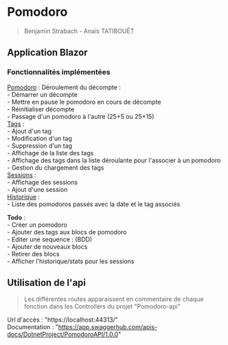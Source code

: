 # Pomodoro
> Benjamin Strabach - Anaïs TATIBOUËT

## Application Blazor

### Fonctionnalités implémentées

<u>Pomodoro</u> : 
    Déroulement du décompte : <br>
    - Démarrer un décompte <br>
    - Mettre en pause le pomodoro en cours de décompte <br> 
    - Réinitialiser décompte <br>
    - Passage d'un pomodoro à l'autre (25+5 ou 25+15) <br>
<u>Tags</u> : <br>
    - Ajout d'un tag <br>
    - Modification d'un tag <br>
    - Suppression d'un tag <br>
    - Affichage de la liste des tags <br>
    - Affichage des tags dans la liste déroulante pour l'associer à un pomodoro <br>
    - Gestion du chargement des tags <br>
<u>Sessions</u> : <br>
    - Affichage des sessions <br>
    - Ajout d'une session <br>
<u>Historique</u> : <br>
    - Liste des pomodoros passés avec la date et le tag associés <br>

**Todo** : <br>
    - Créer un pomodoro <br>
    - Ajouter des tags aux blocs de pomodoro <br>
    - Editer une sequence : (BDD) <br>
    - Ajouter de nouveaux blocs <br>
    - Retirer des blocs <br>
    - Afficher l'historique/stats pour les sessions <br>
    
## Utilisation de l'api
> Les différentes routes apparaissent en commentaire de chaque fonction dans les Controllers du projet "Pomodoro-api"

Url d'accès : "https://localhost:44313/" <br>
Documentation : "https://app.swaggerhub.com/apis-docs/DotnetProject/PomodoroAPI/1.0.0" <br>
